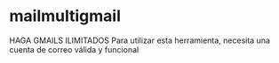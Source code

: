 # mailmultigmail
HAGA GMAILS ILIMITADOS Para utilizar esta herramienta, necesita una cuenta de correo válida y funcional
